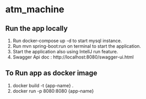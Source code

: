 # atm_machine

## Run the app locally

1. Run docker-compose up -d to start mysql instance.
2. Run mvn spring-boot:run on terminal to start the application.
3. Start the application also using IntellJ run feature.
4. Swagger Api doc : http://localhost:8080/swagger-ui.html

## To Run app as docker image

1. docker build -t {app-name} .
2. docker run -p 8080:8080 {app-name}
